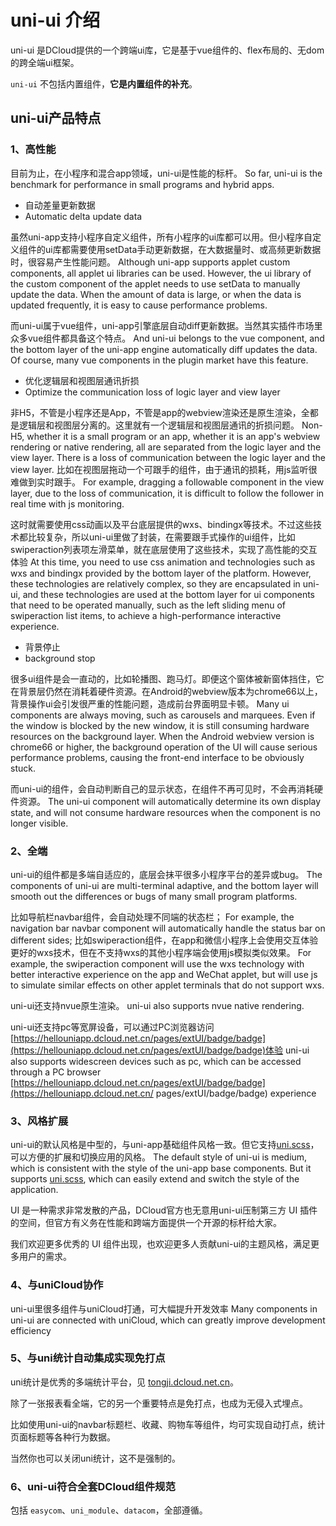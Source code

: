 # uni-ui 介绍

uni-ui 是DCloud提供的一个跨端ui库，它是基于vue组件的、flex布局的、无dom的跨全端ui框架。

`uni-ui` 不包括内置组件，**它是内置组件的补充**。

## uni-ui产品特点

### 1、高性能

目前为止，在小程序和混合app领域，uni-ui是性能的标杆。
So far, uni-ui is the benchmark for performance in small programs and hybrid apps.

- 自动差量更新数据
- Automatic delta update data

虽然uni-app支持小程序自定义组件，所有小程序的ui库都可以用。但小程序自定义组件的ui库都需要使用setData手动更新数据，在大数据量时、或高频更新数据时，很容易产生性能问题。
Although uni-app supports applet custom components, all applet ui libraries can be used. However, the ui library of the custom component of the applet needs to use setData to manually update the data. When the amount of data is large, or when the data is updated frequently, it is easy to cause performance problems.

而uni-ui属于vue组件，uni-app引擎底层自动diff更新数据。当然其实插件市场里众多vue组件都具备这个特点。
And uni-ui belongs to the vue component, and the bottom layer of the uni-app engine automatically diff updates the data. Of course, many vue components in the plugin market have this feature.

- 优化逻辑层和视图层通讯折损
- Optimize the communication loss of logic layer and view layer

非H5，不管是小程序还是App，不管是app的webview渲染还是原生渲染，全都是逻辑层和视图层分离的。这里就有一个逻辑层和视图层通讯的折损问题。
Non-H5, whether it is a small program or an app, whether it is an app's webview rendering or native rendering, all are separated from the logic layer and the view layer. There is a loss of communication between the logic layer and the view layer.
比如在视图层拖动一个可跟手的组件，由于通讯的损耗，用js监听很难做到实时跟手。
For example, dragging a followable component in the view layer, due to the loss of communication, it is difficult to follow the follower in real time with js monitoring.

这时就需要使用css动画以及平台底层提供的wxs、bindingx等技术。不过这些技术都比较复杂，所以uni-ui里做了封装，在需要跟手式操作的ui组件，比如swiperaction列表项左滑菜单，就在底层使用了这些技术，实现了高性能的交互体验
At this time, you need to use css animation and technologies such as wxs and bindingx provided by the bottom layer of the platform. However, these technologies are relatively complex, so they are encapsulated in uni-ui, and these technologies are used at the bottom layer for ui components that need to be operated manually, such as the left sliding menu of swiperaction list items, to achieve a high-performance interactive experience.

- 背景停止
- background stop

很多ui组件是会一直动的，比如轮播图、跑马灯。即便这个窗体被新窗体挡住，它在背景层仍然在消耗着硬件资源。在Android的webview版本为chrome66以上，背景操作ui会引发很严重的性能问题，造成前台界面明显卡顿。
Many ui components are always moving, such as carousels and marquees. Even if the window is blocked by the new window, it is still consuming hardware resources on the background layer. When the Android webview version is chrome66 or higher, the background operation of the UI will cause serious performance problems, causing the front-end interface to be obviously stuck.

而uni-ui的组件，会自动判断自己的显示状态，在组件不再可见时，不会再消耗硬件资源。
The uni-ui component will automatically determine its own display state, and will not consume hardware resources when the component is no longer visible.

### 2、全端

uni-ui的组件都是多端自适应的，底层会抹平很多小程序平台的差异或bug。
The components of uni-ui are multi-terminal adaptive, and the bottom layer will smooth out the differences or bugs of many small program platforms.

比如导航栏navbar组件，会自动处理不同端的状态栏；
For example, the navigation bar navbar component will automatically handle the status bar on different sides;
比如swiperaction组件，在app和微信小程序上会使用交互体验更好的wxs技术，但在不支持wxs的其他小程序端会使用js模拟类似效果。
For example, the swiperaction component will use the wxs technology with better interactive experience on the app and WeChat applet, but will use js to simulate similar effects on other applet terminals that do not support wxs.

uni-ui还支持nvue原生渲染。
uni-ui also supports nvue native rendering.

uni-ui还支持pc等宽屏设备，可以通过PC浏览器访问[https://hellouniapp.dcloud.net.cn/pages/extUI/badge/badge](https://hellouniapp.dcloud.net.cn/pages/extUI/badge/badge)体验
uni-ui also supports widescreen devices such as pc, which can be accessed through a PC browser [https://hellouniapp.dcloud.net.cn/pages/extUI/badge/badge](https://hellouniapp.dcloud.net.cn/ pages/extUI/badge/badge) experience

### 3、风格扩展

uni-ui的默认风格是中型的，与uni-app基础组件风格一致。但它支持[uni.scss](https://uniapp.dcloud.io/collocation/uni-scss)，可以方便的扩展和切换应用的风格。
The default style of uni-ui is medium, which is consistent with the style of the uni-app base components. But it supports [uni.scss](https://uniapp.dcloud.io/collocation/uni-scss), which can easily extend and switch the style of the application.

UI 是一种需求非常发散的产品，DCloud官方也无意用uni-ui压制第三方 UI 插件的空间，但官方有义务在性能和跨端方面提供一个开源的标杆给大家。

我们欢迎更多优秀的 UI 组件出现，也欢迎更多人贡献uni-ui的主题风格，满足更多用户的需求。

### 4、与uniCloud协作

uni-ui里很多组件与uniCloud打通，可大幅提升开发效率
Many components in uni-ui are connected with uniCloud, which can greatly improve development efficiency

### 5、与uni统计自动集成实现免打点

uni统计是优秀的多端统计平台，见 [tongji.dcloud.net.cn](https://tongji.dcloud.net.cn)。

除了一张报表看全端，它的另一个重要特点是免打点，也成为无侵入式埋点。

比如使用uni-ui的navbar标题栏、收藏、购物车等组件，均可实现自动打点，统计页面标题等各种行为数据。

当然你也可以关闭uni统计，这不是强制的。

### 6、uni-ui符合全套DCloud组件规范

包括 `easycom`、`uni_module`、`datacom`，全部遵循。
